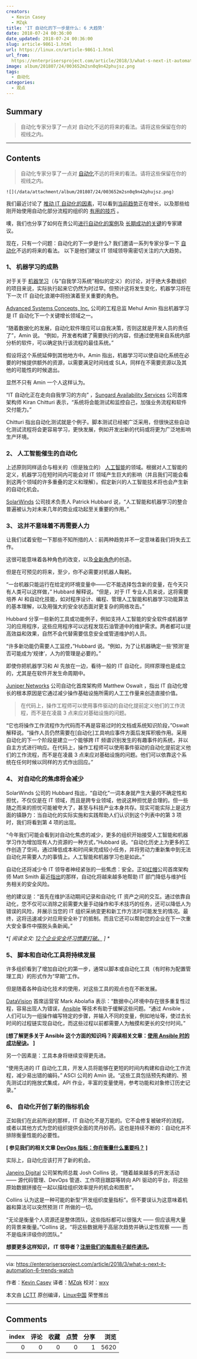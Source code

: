 ```yaml
---
creators:
  - Kevin Casey
  - MZqk
title: 'IT 自动化的下一步是什么: 6 大趋势'
date: 2018-07-24 00:36:00
date_updated: 2018-07-24 00:36:00
slug: article-9861-1.html
url: https://linux.cn/article-9861-1.html
url_from: 
  https://enterprisersproject.com/article/2018/3/what-s-next-it-automation-6-trends-watch
image: album/201807/24/003652m2sn0q9n42phujsz.png
tags:
  - 自动化
categories:
  - 观点
---
```


## Summary

> 自动化专家分享了一点对 自动化不远的将来的看法。请将这些保留在你的视线之内。

***

<!-- more -->

## Contents

> 
> 自动化专家分享了一点对 [自动化](https://enterprisersproject.com/tags/automation)不远的将来的看法。请将这些保留在你的视线之内。
> 
> 
> 

`![](/data/attachment/album/201807/24/003652m2sn0q9n42phujsz.png)`

我们最近讨论了 [推动 IT 自动化的因素](https://enterprisersproject.com/article/2017/12/5-factors-fueling-automation-it-now)，可以看到[当前趋势](https://enterprisersproject.com/article/2017/12/4-trends-watch-it-automation-expands)正在增长，以及那些给刚开始使用自动化部分流程的组织的 [有用的技巧](https://enterprisersproject.com/article/2018/1/getting-started-automation-6-tips) 。

噢，我们也分享了如何在贵公司[进行自动化的案例](https://enterprisersproject.com/article/2018/1/how-make-case-it-automation)及 [长期成功的关键](https://enterprisersproject.com/article/2018/1/it-automation-best-practices-7-keys-long-term-success)的专家建议。

现在，只有一个问题：自动化的下一步是什么? 我们邀请一系列专家分享一下 [自动化](https://enterprisersproject.com/tags/automation)不远的将来的看法。 以下是他们建议 IT 领域领导需密切关注的六大趋势。

### 1、 机器学习的成熟

对于关于 [机器学习](https://enterprisersproject.com/article/2018/2/how-spot-machine-learning-opportunity)（与“自我学习系统”相似的定义）的讨论，对于绝大多数组织的项目来说，实际执行起来它仍然为时过早。但预计这将发生变化，机器学习将在下一次 IT 自动化浪潮中将扮演着至关重要的角色。

[Advanced Systems Concepts, Inc.](https://www.advsyscon.com/en-us/) 公司的工程总监 Mehul Amin 指出机器学习是 IT 自动化下一个关键增长领域之一。

“随着数据化的发展，自动化软件理应可以自我决策，否则这就是开发人员的责任了”，Amin 说。 “例如，开发者构建了需要执行的内容，但通过使用来自系统内部分析的软件，可以确定执行该流程的最佳系统。”

假设将这个系统延伸到其他地方中。Amin 指出，机器学习可以使自动化系统在必要的时候提供额外的资源，以需要满足时间线或 SLA，同样在不需要资源以及其他的可能性的时候退出。

显然不只有 Amin 一个人这样认为。

“IT 自动化正在走向自我学习的方向” ，[Sungard Availability Services](https://www.sungardas.com/en/) 公司首席架构师 Kiran Chitturi 表示，“系统将会能测试和监控自己，加强业务流程和软件交付能力。”

Chitturi 指出自动化测试就是个例子。脚本测试已经被广泛采用，但很快这些自动化测试流程将会更容易学习，更快发展，例如开发出新的代码或将更为广泛地影响生产环境。

### 2、 人工智能催生的自动化

上述原则同样适合与相关的（但是独立的） [人工智能](https://enterprisersproject.com/tags/artificial-intelligence)的领域。根据对人工智能的定义，机器学习在短时间内可能会对 IT 领域产生巨大的影响（并且我们可能会看到这两个领域的许多重叠的定义和理解）。假定新兴的人工智能技术将也会产生新的自动化机会。

[SolarWinds](https://www.solarwinds.com/) 公司技术负责人 Patrick Hubbard 说，“人工智能和机器学习的整合普遍被认为对未来几年的商业成功起至关重要的作用。”

### 3、 这并不意味着不再需要人力

让我们试着安慰一下那些不知所措的人：前两种趋势并不一定意味着我们将失去工作。

这很可能意味着各种角色的改变，以及[全新角色](https://enterprisersproject.com/article/2017/12/8-emerging-ai-jobs-it-pros)的创造。

但是在可预见的将来，至少，你不必需要对机器人鞠躬。

“一台机器只能运行在给定的环境变量中——它不能选择包含新的变量，在今天只有人类可以这样做，” Hubbard 解释说。“但是，对于 IT 专业人员来说，这将需要培养 AI 和自动化技能，如对程序设计、编程、管理人工智能和机器学习功能算法的基本理解，以及用强大的安全状态面对更复杂的网络攻击。”

Hubbard 分享一些新的工具或功能例子，例如支持人工智能的安全软件或机器学习的应用程序，这些应用程序可以远程发现石油管道中的维护需求。两者都可以提高效益和效果，自然不会代替需要信息安全或管道维护的人员。

“许多新功能仍需要人工监控，”Hubbard 说。“例如，为了让机器确定一些‘预测’是否可能成为‘规律’，人为的管理是必要的。”

即使你把机器学习和 AI 先放在一边，看待一般的 IT 自动化，同样原理也是成立的，尤其是在软件开发生命周期中。

[Juniper Networks](https://www.juniper.net/) 公司自动化首席架构师 Matthew Oswalt ，指出 IT 自动化增长的根本原因是它通过减少操作基础设施所需的人工工作量来创造直接价值。

> 
> 在代码上，操作工程师可以使用事件驱动的自动化提前定义他们的工作流程，而不是在凌晨 3 点来应对基础设施的问题。
> 
> 
> 

“它也将操作工作流程作为代码而不再是容易过时的文档或系统知识阶段，”Oswalt 解释说。“操作人员仍然需要在[自动化]工具响应事件方面后发挥积极作用。采用自动化的下一个阶段是建立一个能够跨 IT 频谱识别发生的有趣事件的系统，并以自主方式进行响应。在代码上，操作工程师可以使用事件驱动的自动化提前定义他们的工作流程，而不是在凌晨 3 点来应对基础设施的问题。他们可以依靠这个系统在任何时候以同样的方式作出回应。”

### 4、 对自动化的焦虑将会减少

SolarWinds 公司的 Hubbard 指出，“自动化”一词本身就产生大量的不确定性和担忧，不仅仅是在 IT 领域，而且是跨专业领域，他说这种担忧是合理的。但一些随之而来的担忧可能被夸大了，甚至与科技产业本身共存。现实可能实际上是这方面的镇静力：当自动化的实际实施和实践帮助人们认识到这个列表中的第 3 项时，我们将看到第 4 项的出现。

“今年我们可能会看到对自动化焦虑的减少，更多的组织开始接受人工智能和机器学习作为增加现有人力资源的一种方式，”Hubbard 说。“自动化历史上为更多的工作创造了空间，通过降低成本和时间来完成较小任务，并将劳动力重新集中到无法自动化并需要人力的事情上。人工智能和机器学习也是如此。”

自动化还将减少令 IT 领导者神经紧张的一些焦虑：安全。正如[红帽](https://www.redhat.com/en?intcmp=701f2000000tjyaAAA)公司首席架构师 Matt Smith 最近[指出](https://enterprisersproject.com/article/2018/2/12-bad-enterprise-security-habits-break)的那样，自动化将越来越多地帮助 IT 部门降低与维护任务相关的安全风险。

他的建议是：“首先在维护活动期间记录和自动化 IT 资产之间的交互。通过依靠自动化，您不仅可以消除之前需要大量手动操作和手术技巧的任务，还可以降低人为错误的风险，并展示当您的 IT 组织采纳变更和新工作方法时可能发生的情况。最终，这将迅速减少对应用安全补丁的抵制。而且它还可以帮助您的企业在下一次重大安全事件中摆脱头条新闻。”

\**[ 阅读全文: [12个企业安全坏习惯要打破。](https://enterprisersproject.com/article/2018/2/12-bad-enterprise-security-habits-break?sc_cid=70160000000h0aXAAQ) ] \**

### 5、 脚本和自动化工具将持续发展

许多组织看到了增加自动化的第一步，通常以脚本或自动化工具（有时称为配置管理工具）的形式作为“早期”工作。

但是随着各种自动化技术的使用，对这些工具的观点也在不断发展。

[DataVision](https://datavision.com/) 首席运营官 Mark Abolafia 表示：“数据中心环境中存在很多重复性过程，容易出现人为错误，[Ansible](https://opensource.com/tags/ansible) 等技术有助于缓解这些问题。“通过 Ansible ，人们可以为一组操作编写特定的步骤，并输入不同的变量，例如地址等，使过去长时间的过程链实现自动化，而这些过程以前都需要人为触摸和更长的交付时间。”

**[想了解更多关于 Ansible 这个方面的知识吗？阅读相关文章：[使用 Ansible 时的成功秘诀](https://opensource.com/article/18/2/tips-success-when-getting-started-ansible?intcmp=701f2000000tjyaAAA)。 ]**

另一个因素是：工具本身将继续变得更先进。

“使用先进的 IT 自动化工具，开发人员将能够在更短的时间内构建和自动化工作流程，减少易出错的编码，” ASCI 公司的 Amin 说。“这些工具包括预先构建的、预先测试过的拖放式集成，API 作业，丰富的变量使用，参考功能和对象修订历史记录。”

### 6、 自动化开创了新的指标机会

正如我们在此前所说的那样，IT 自动化不是万能的。它不会修复被破坏的流程，或者以其他方式为您的组织提供全面的灵丹妙药。这也是持续不断的：自动化并不排除衡量性能的必要性。

**[ 参见我们的相关文章 [DevOps 指标：你在衡量什么重要吗？](https://enterprisersproject.com/article/2017/7/devops-metrics-are-you-measuring-what-matters?sc_cid=70160000000h0aXAAQ) ]**

实际上，自动化应该打开了新的机会。

[Janeiro Digital](https://www.janeirodigital.com/) 公司架构师总裁 Josh Collins 说，“随着越来越多的开发活动 —— 源代码管理、DevOps 管道、工作项目跟踪等转向 API 驱动的平台，将这些原始数据拼接在一起以描绘组织效率提升的机会和图景”。

Collins 认为这是一种可能的新型“开发组织度量指标”。但不要误认为这意味着机器和算法可以突然预测 IT 所做的一切。

“无论是衡量个人资源还是整体团队，这些指标都可以很强大 —— 但应该用大量的背景来衡量。”Collins 说，“将这些数据用于高层次趋势并确认定性观察 —— 而不是临床评级你的团队。”

**想要更多这样知识， IT 领导者？[注册我们的每周电子邮件通讯](https://enterprisersproject.com/email-newsletter?intcmp=701f2000000tsjPAAQ)。**

---

via: <https://enterprisersproject.com/article/2018/3/what-s-next-it-automation-6-trends-watch>

作者：[Kevin Casey](https://enterprisersproject.com/user/kevin-casey) 译者：[MZqk](https://github.com/MZqk) 校对：[wxy](https://github.com/wxy)

本文由 [LCTT](https://github.com/LCTT/TranslateProject) 原创编译，[Linux中国](https://linux.cn/) 荣誉推出

***

## Comments


|   index |   评论 |   收藏 |   点赞 |   分享 |   浏览 |
|--------:|-------:|-------:|-------:|-------:|-------:|
|       0 |      0 |      0 |      0 |      1 |   5620 |
